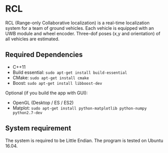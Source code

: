 # RCL
RCL (Range-only Collaborative localization) is a real-time localization system for a team of ground vehicles. Each vehicle is equipped with an UWB module and wheel encoder. Three-dof poses (x,y and orientation) of all vehicles are estimated.

## Required Dependencies
- C++11
- Build essential: `sudo apt-get install build-essential`
- CMake: `sudo apt-get install cmake`
- Boost: `sudo apt-get install libboost-dev`
  
Optional (if you build the app with GUI):
- OpenGL (Desktop / ES / ES2)
- Matplot: `sudo apt-get install python-matplotlib python-numpy python2.7-dev`

## System requirement
The system is required to be Little Endian. The program is tested on Ubuntu 16.04.